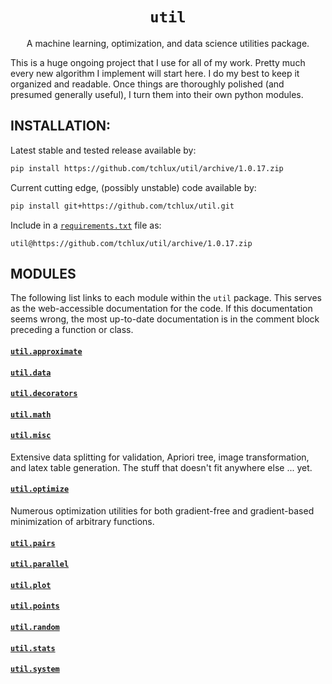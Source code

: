 <p align="center">
  <h1 align="center"><code>util</code></h1>
</p>

<p align="center">
A machine learning, optimization, and data science utilities
package.
</p>

This is a huge ongoing project that I use for all of my work. Pretty much every new algorithm I implement will start here. I do my best to keep it organized and readable. Once things are thoroughly polished (and presumed generally useful), I turn them into their own python
modules.

## INSTALLATION:

  Latest stable and tested release available by:

```bash
pip install https://github.com/tchlux/util/archive/1.0.17.zip
```

  Current cutting edge, (possibly unstable) code available by:

```bash
pip install git+https://github.com/tchlux/util.git
```

  Include in a [`requirements.txt`](https://pip.pypa.io/en/stable/user_guide/#requirements-files) file as:

```
util@https://github.com/tchlux/util/archive/1.0.17.zip
```

## MODULES

The following list links to each module within the `util` package. This serves as the web-accessible documentation for the code. If this documentation seems wrong, the most up-to-date documentation is in the comment block preceding a function or class.

#### [`util.approximate`](util/approximate#user-content-utilapproximate)

#### [`util.data`](util/data#user-content-utildata)

#### [`util.decorators`](util/decorators#user-content-utildecorators)

#### [`util.math`](util/math#user-content-utilmath)

#### [`util.misc`](util/misc#user-content-utilmisc)

Extensive data splitting for validation, Apriori tree, image transformation, and latex table generation. The stuff that doesn't fit anywhere else ... yet.

#### [`util.optimize`](util/optimize#user-content-utiloptimize)

Numerous optimization utilities for both gradient-free and gradient-based minimization of arbitrary functions.

#### [`util.pairs`](util/pairs#user-content-utilpairs)

#### [`util.parallel`](util/parallel#user-content-utilparallel)

#### [`util.plot`](util/plot#user-content-utilplot)

#### [`util.points`](util/points#user-content-utilpoints)

#### [`util.random`](util/random#user-content-utilrandom)

#### [`util.stats`](util/stats#user-content-utilstats)

#### [`util.system`](util/system#user-content-utilsystem)

